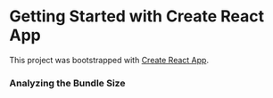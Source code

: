 # Getting Started with Create React App

This project was bootstrapped with [Create React App](https://gadget-review.netlify.app/).


### Analyzing the Bundle Size
